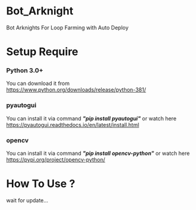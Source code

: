 # Bot_Arknight
Bot Arknights For Loop Farming with Auto Deploy 

# Setup Require
### Python 3.0+ 
  You can download it from https://www.python.org/downloads/release/python-381/

### pyautogui
  You can install it via command ***"pip install pyautogui"*** or watch here https://pyautogui.readthedocs.io/en/latest/install.html 
  
### opencv
  You can install it via command ***"pip install opencv-python"*** or watch here https://pypi.org/project/opencv-python/

# How To Use ?
 wait for update...
